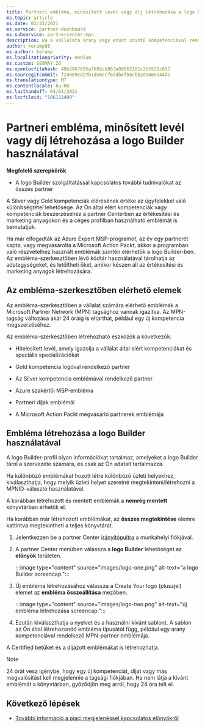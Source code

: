 ```yaml
---
title: Partneri embléma, minősített levél vagy díj létrehozása a logo Builder használatával
ms.topic: article
ms.date: 03/23/2021
ms.service: partner-dashboard
ms.subservice: partnercenter-mpn
description: Ha a vállalata arany vagy ezüst szintű kompetenciával rendelkezik, a vállalata számára testre szabott emblémát hozhat, vagy a partner Center embléma-szerkesztő eszközének használatával személyre szabott hitelesített ellenőrző levelet kérhet.
author: keramp88
ms.author: keramp
ms.localizationpriority: medium
ms.custom: SEOMAY.20
ms.openlocfilehash: 40b2867695a7692cb863a00062101c2b5521c657
ms.sourcegitcommit: f24089cd27b1de6ecf6ddbefb6cbb2d340e144de
ms.translationtype: MT
ms.contentlocale: hu-HU
ms.lasthandoff: 04/01/2021
ms.locfileid: "106132400"
---
```

# <a name="how-to-create-a-partner-logo-certified-letter-or-award-using-logo-builder"></a>Partneri embléma, minősített levél vagy díj létrehozása a logo Builder használatával

**Megfelelő szerepkörök**

- A logo Builder szolgáltatással kapcsolatos további tudnivalókat az összes partner

A Silver vagy Gold kompetenciák elérésének értéke az ügyfelekkel való különbségtétel lehetősége. Az Ön által elért kompetenciák vagy kompetenciák beszerzéséhez a partner Centerben az értékesítési és marketing anyagokon és a céges profilban használható emblémát is bemutatjuk. 

Ha már elfogadták az Azure Expert MSP-programot, az év egy partnerét kapta, vagy megvásárolta a Microsoft Action Packt, akkor a programban való részvételhez használt emblémák szintén elérhetők a logo Builder-ben. Az embléma-szerkesztőben lévő kódtár használatával tárolhatja az adategységeket, és letöltheti őket, amikor készen áll az értékesítési és marketing anyagok létrehozására. 

## <a name="what-is-available-in-logo-builder"></a>Az embléma-szerkesztőben elérhető elemek

Az embléma-szerkesztőben a vállalat számára elérhető emblémák a Microsoft Partner Network (MPN) tagsághoz vannak igazítva. Az MPN-tagság változása akár 24 óráig is eltarthat, például egy új kompetencia megszerzéséhez.

Az embléma-szerkesztőben létrehozható eszközök a következők:

- Hitelesített levél, amely igazolja a vállalat által elért kompetenciákat és speciális specializációkat

- Gold kompetencia logóval rendelkező partner

- Az Silver kompetencia emblémával rendelkező partner

- Azure szakértői MSP-embléma

- Partneri díjak emblémái

- A Microsoft Action Packt megvásárló partnerek emblémája

## <a name="create-a-logo-using-logo-builder"></a>Embléma létrehozása a logo Builder használatával

A logo Builder-profil olyan információkat tartalmaz, amelyeket a logo Builder tárol a szervezete számára, és csak az Ön adatait tartalmazza.

Ha különböző emblémákat hozott létre különböző üzleti helyekhez, kiválaszthatja, hogy melyik üzleti helyet szeretné megtekinteni/létrehozni a MPNID-választó használatával.

A korábban létrehozott és mentett emblémák a **nemrég mentett** könyvtárban érhetők el.

Ha korábban már létrehozott emblémákat, az **összes megtekintése** elemre kattintva megtekintheti a teljes könyvtárat.

1. Jelentkezzen be a partner Center [irányítópultra](https://partner.microsoft.com/dashboard) a munkahelyi fiókjával.

1. A partner Center menüben válassza a **logo Builder** lehetőséget az **előnyök** területen.
 
   :::image type="content" source="images/logo-one.png" alt-text="a logo Builder screencap.":::

3. Új embléma létrehozásához válassza a Create Your logo (pluszjel) elemet az **embléma összeállítása** mezőben.

   :::image type="content" source="images/logo-two.png" alt-text="új embléma létrehozása screencap.":::

4. Ezután kiválaszthatja a nyelvet és a használni kívánt sablont. A sablon az Ön által létrehozandó embléma típusától függ, például egy arany kompetenciával rendelkező MPN-partner emblémája.

A Certified betűket és a díjazott emblémákat is létrehozhatja.

>[!NOTE]
>24 órát vesz igénybe, hogy egy új kompetenciát, díjat vagy más megvalósítást kell megjelennie a tagsági fiókjában. Ha nem látja a kívánt emblémát a könyvtárban, győződjön meg arról, hogy 24 óra telt el.

## <a name="next-steps"></a>Következő lépések

- [További információ a piaci megjelenéssel kapcsolatos előnyökről](mpn-learn-about-go-to-market-benefits.md)
